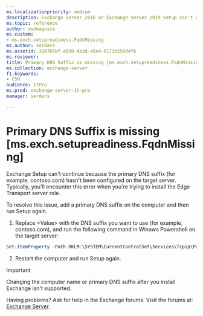 ```yaml
---
ms.localizationpriority: medium
description: Exchange Server 2016 or Exchange Server 2019 Setup can't continue because the primary DNS suffix hasn't been configured on the target server.
ms.topic: reference
author: msdmaguire
ms.custom:
- ms.exch.setupreadiness.FqdnMissing
ms.author: serdars
ms.assetid: 310765bf-a650-4a3d-a5e4-6173b559d4f6
ms.reviewer: 
title: Primary DNS Suffix is missing [ms.exch.setupreadiness.FqdnMissing]
ms.collection: exchange-server
f1.keywords:
- CSH
audience: ITPro
ms.prod: exchange-server-it-pro
manager: serdars

---
```


# Primary DNS Suffix is missing [ms.exch.setupreadiness.FqdnMissing]

Exchange Setup can't continue because the primary DNS suffix (for example, contoso.com) hasn't been configured on the target server. Typically, you'll encounter this error when you're trying to install the Edge Transport server role.

To resolve this issue, add a primary DNS suffix on the computer and then run Setup again.

1. Replace \<Value\> with the DNS suffix you want to use (for example, contoso.com), and run the following command in Winows Powershell on the target server:

```powershell
Set-ItemProperty -Path HKLM:\SYSTEM\CurrentControlSet\Services\Tcpip\Parameters -Name 'NV Domain' -Value <Value>
```

2. Restart the computer and run Setup again.

> [!IMPORTANT]
> Changing the computer name or primary DNS suffix after you install Exchange isn't supported.

Having problems? Ask for help in the Exchange forums. Visit the forums at: [Exchange Server](https://social.technet.microsoft.com/forums/office/home?category=exchangeserver).
